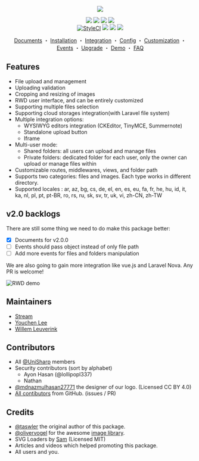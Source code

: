 <p align="center"><img src="https://unisharp.github.io/laravel-filemanager/images/logo_vertical_colored.png"></p>

<p align="center">
  <a target="_blank" href="https://packagist.org/packages/unisharp/laravel-filemanager"><img src="https://poser.pugx.org/unisharp/laravel-filemanager/downloads"></a>
  <a target="_blank" href="https://packagist.org/packages/unisharp/laravel-filemanager"><img src="https://img.shields.io/packagist/dm/unisharp/laravel-filemanager.svg"></a>
  <a target="_blank" href="https://packagist.org/packages/unisharp/laravel-filemanager"><img src="https://img.shields.io/badge/stable-2.3.0-blue.svg"></a>
  <a target="_blank" href="https://packagist.org/packages/unisharp/laravel-filemanager"><img src="https://poser.pugx.org/unisharp/laravel-filemanager/license"></a>
  <br>
  <a href="https://github.styleci.io/repos/39873788?branch=master"><img src="https://github.styleci.io/repos/39873788/shield?branch=master" alt="StyleCI"></a>
  <a target="_blank" href="https://scrutinizer-ci.com/g/UniSharp/laravel-filemanager/?branch=master"><img src="https://scrutinizer-ci.com/g/UniSharp/laravel-filemanager/badges/build.png?b=master"></a>
  <a target="_blank" href="https://scrutinizer-ci.com/g/UniSharp/laravel-filemanager/"><img src="https://scrutinizer-ci.com/g/UniSharp/laravel-filemanager/badges/quality-score.png?b=master"></a>
  <a target="_blank" href="https://codeclimate.com/github/UniSharp/laravel-filemanager/maintainability"><img src="https://api.codeclimate.com/v1/badges/e51f2ef8f4d9f97268db/maintainability" /></a>
</p>

<p align="center">
  <a href="http://unisharp.github.io/laravel-filemanager/">Documents</a>
・
  <a href="http://unisharp.github.io/laravel-filemanager/installation">Installation</a>
・
  <a href="http://unisharp.github.io/laravel-filemanager/integration">Integration</a>
・
  <a href="http://unisharp.github.io/laravel-filemanager/config">Config</a>
・
  <a href="http://unisharp.github.io/laravel-filemanager/customization">Customization</a>
・
  <a href="http://unisharp.github.io/laravel-filemanager/events">Events</a>
・
  <a href="http://unisharp.github.io/laravel-filemanager/upgrade">Upgrade</a>
・
  <a href="https://github.com/UniSharp/laravel-filemanager-example-5.3">Demo</a>
・
  <a href="https://github.com/UniSharp/laravel-filemanager/wiki">FAQ</a>
</p>

## Features
 * File upload and management
 * Uploading validation
 * Cropping and resizing of images
 * RWD user interface, and can be entirely customized
 * Supporting multiple files selection
 * Supporting cloud storages integration(with Laravel file system)
 * Multiple integration options: 
    * WYSIWYG editors integration (CKEditor, TinyMCE, Summernote)
    * Standalone upload button
    * Iframe
 * Multi-user mode: 
    * Shared folders: all users can upload and manage files
    * Private folders: dedicated folder for each user, only the owner can upload or manage files within
 * Customizable routes, middlewares, views, and folder path
 * Supports two categories: files and images. Each type works in different directory.
 * Supported locales : ar, az, bg, cs, de, el, en, es, eu, fa, fr, he, hu, id, it, ka, nl, pl, pt, pt-BR, ro, rs, ru, sk, sv, tr, uk, vi, zh-CN, zh-TW

## v2.0 backlogs

There are still some thing we need to do make this package better:
* [x] Documents for v2.0.0
* [ ] Events should pass object instead of only file path
* [ ] Add more events for files and folders manipulation

We are also going to gain more integration like vue.js and Laravel Nova. Any PR is welcome!

![RWD demo](https://unisharp.github.io/laravel-filemanager/images/screenshots-v2.png)

## Maintainers

 * [Stream](https://github.com/streamtw)
 * [Youchen Lee](https://github.com/youchenlee)
 * [Willem Leuverink](https://github.com/gwleuverink)

## Contributors

 * All [@UniSharp](https://github.com/UniSharp) members
 * Security contributors (sort by alphabet)
    * Ayon Hasan (@lollipopl337)
    * Nathan
 * [@mdnazmulhasan27771](https://github.com/mdnazmulhasan27771) the designer of our logo. (Licensed CC BY 4.0)
 * [All contibutors](https://github.com/UniSharp/laravel-filemanager/graphs/contributors) from GitHub. (issues / PR)

## Credits

 * [@taswler](https://github.com/tsawler) the original author of this package.
 * [@olivervogel](https://github.com/olivervogel) for the awesome [image library](https://github.com/Intervention/image).
 * SVG Loaders by [Sam](http://samherbert.net/svg-loaders/) (Licensed MIT)
 * Articles and videos which helped promoting this package.
 * All users and you.
